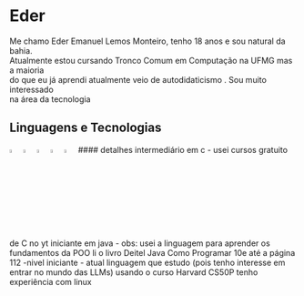  # Eder 

Me chamo Eder Emanuel Lemos Monteiro, tenho 18 anos e sou natural da bahia.  
Atualmente estou cursando Tronco Comum em Computação na UFMG mas a maioria  
do que eu já aprendi atualmente veio de autodidaticismo . Sou muito interessado  
na área da tecnologia 

## Linguagens e Tecnologias

<img src="https://cdn.jsdelivr.net/gh/devicons/devicon@latest/icons/c/c-original.svg" width="4%"> 
<img src="https://cdn.jsdelivr.net/gh/devicons/devicon@latest/icons/java/java-original.svg"width="4%" /> 
<img src="https://cdn.jsdelivr.net/gh/devicons/devicon@latest/icons/python/python-original.svg"width="4%" />
<img src="https://cdn.jsdelivr.net/gh/devicons/devicon@latest/icons/archlinux/archlinux-original.svg"width="4%" />
<img src="https://cdn.jsdelivr.net/gh/devicons/devicon@latest/icons/c/c-original.svg" width="4%"> 
#### detalhes
intermediário em c - 
usei cursos gratuito de C no yt
iniciante em java -  
obs: usei a linguagem para aprender os fundamentos da POO
li o livro Deitel Java Como Programar 10e até a página 112
-nivel iniciante -
atual linguagem que estudo (pois tenho interesse em entrar no mundo das LLMs) usando o curso Harvard CS50P
tenho experiência com linux

          
          
          

    
    
  

  
